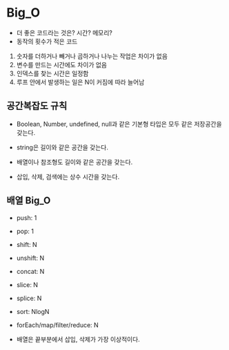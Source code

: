 # Big_O

- 더 좋은 코드라는 것은? 시간? 메모리?
- 동작의 횟수가 적은 코드

1. 숫자를 더하거나 빼거나 곱하거나 나누는 작업은 차이가 없음
2. 변수를 만드는 시간에도 차이가 없음
3. 인덱스를 찾는 시간은 일정함
4. 루프 안에서 발생하는 일은 N이 커짐에 따라 늘어남

## 공간복잡도 규칙

- Boolean, Number, undefined, null과 같은 기본형 타입은 모두 같은 저장공간을 갖는다.
- string은 길이와 같은 공간을 갖는다.
- 배열이나 참조형도 길이와 같은 공간을 갖는다.

- 삽입, 삭제, 검색에는 상수 시간을 갖는다.

## 배열 Big_O

- push: 1
- pop: 1
- shift: N
- unshift: N
- concat: N
- slice: N
- splice: N
- sort: NlogN
- forEach/map/filter/reduce: N

- 배열은 끝부분에서 삽입, 삭제가 가장 이상적이다.
